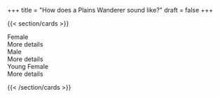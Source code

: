 +++
title = "How does a Plains Wanderer sound like?"
draft = false
+++

{{< section/cards >}}

<sl-card class="card-header">
    <div slot="header">
    Female
    </div>
    <div class="oe-spectrogram">
        <oe-axes>
            <oe-indicator>
                <oe-spectrogram
                id="spectrogram-1"
                src="/example.flac">
                </oe-spectrogram>
            </oe-indicator>
        </oe-axes>
        <oe-media-controls for="spectrogram-1"></oe-media-controls>
    </div>
    <div class="oe-spectrogram-card-text">
        More details
    </div>
</sl-card>

<sl-card class="card-header">
    <div slot="header">
    Male
    </div>
    <div class="oe-spectrogram">
        <oe-axes>
            <oe-indicator>
                <oe-spectrogram
                id="spectrogram-2"
                src="/example.flac">
                </oe-spectrogram>
            </oe-indicator>
        </oe-axes>
        <oe-media-controls for="spectrogram-2"></oe-media-controls>
    </div>
    <div class="oe-spectrogram-card-text">
         More details
    </div>
</sl-card>

<sl-card class="card-header">
    <div slot="header">
    Young Female
    </div>
    <div class="oe-spectrogram">
        <oe-axes>
            <oe-indicator>
                <oe-spectrogram
                id="spectrogram-3"
                src="/example.flac">
                </oe-spectrogram>
            </oe-indicator>
        </oe-axes>
        <oe-media-controls for="spectrogram-3"></oe-media-controls>
    </div>
    <div class="oe-spectrogram-card-text">
         More details
    </div>
</sl-card>

{{< /section/cards >}}
